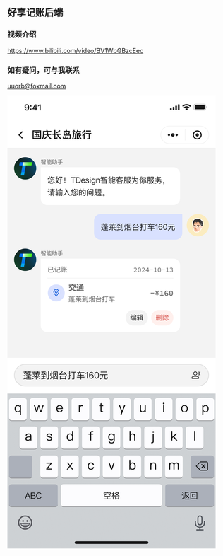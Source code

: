 ## 好享记账后端
### 视频介绍 
https://www.bilibili.com/video/BV1WbGBzcEec
### 如有疑问，可与我联系
uuorb@foxmail.com

![img.png](img.png)
